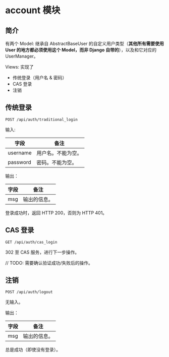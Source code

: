 # account 模块

## 简介

有两个 Model: 继承自 AbstractBaseUser 的自定义用户类型（**其他所有需要使用 User 的地方都必须使用这个 Model，而非 Django 自带的**），以及和它对应的 UserManager。

Views: 实现了

- 传统登录（用户名 & 密码）
- CAS 登录
- 注销

## 传统登录

`POST /api/auth/traditional_login`

输入:

| 字段 | 备注 |
| -- | -- |
| username | 用户名。不能为空。 |
| password | 密码。不能为空。 |

输出：

| 字段 | 备注 |
| -- | -- |
| msg | 输出的信息。 |

登录成功时，返回 HTTP 200，否则为 HTTP 401。

## CAS 登录

`GET /api/auth/cas_login`

302 至 CAS 服务，进行下一步操作。

// TODO: 需要确认验证成功/失败后的操作。

## 注销

`POST /api/auth/logout`

无输入。

输出：

| 字段 | 备注 |
| -- | -- |
| msg | 输出的信息。 |

总是成功（即使没有登录）。
